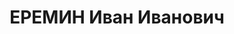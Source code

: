 ---
title: ЕРЕМИН Иван Иванович
description: '25.10.1902 г.р., м.р.: Куйбышевская обл., русский, образование: начальное

  Помощник командира конвойного полка по политической части

  прож.: г. Новосибирск

  арестован 25.02.1937

  Обвинение: в причастности к военно-фашистскому террористич. заговору, ст. 17-58-8,11
  УК РСФСР.

  Приговор: Военной коллегией Верх. суда СССР, 30.10.1937 — ВМН

  Расстрелян 30.10.1937

  Реабилитация: 15.03.1958'
---